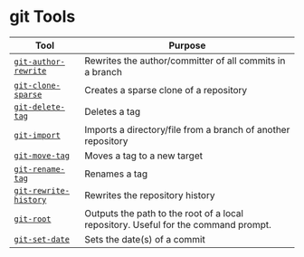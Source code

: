 git Tools
=========

| Tool | Purpose |
| ---- | ------- |
| [`git-author-rewrite`](git-author-rewrite.sh) | Rewrites the author/committer of all commits in a branch |
| [`git-clone-sparse`](git-clone-sparse.sh) | Creates a sparse clone of a repository |
| [`git-delete-tag`](git-delete-tag.sh) | Deletes a tag |
| [`git-import`](git-import.sh) | Imports a directory/file from a branch of another repository |
| [`git-move-tag`](git-move-tag.sh) | Moves a tag to a new target |
| [`git-rename-tag`](git-rename-tag.sh) | Renames a tag |
| [`git-rewrite-history`](git-rewrite-history.sh) | Rewrites the repository history |
| [`git-root`](git-root.sh) | Outputs the path to the root of a local repository. Useful for the command prompt. |
| [`git-set-date`](git-set-date.sh) | Sets the date(s) of a commit |
